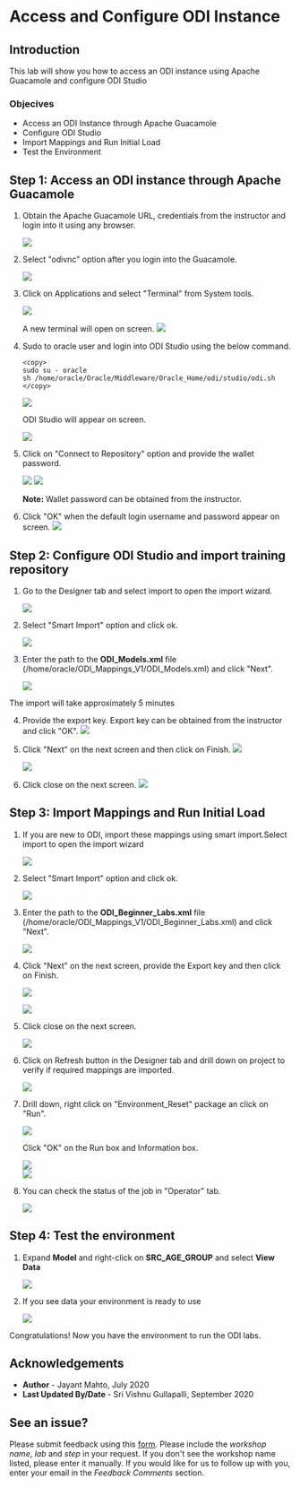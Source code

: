 # Access and Configure ODI Instance

## Introduction
This lab will show you how to access an ODI instance using Apache Guacamole and configure ODI Studio

### Objecives
* Access an ODI Instance through Apache Guacamole
* Configure ODI Studio
* Import Mappings and Run Initial Load
* Test the Environment

## **Step 1:** Access an ODI instance through Apache Guacamole

1. Obtain the Apache Guacamole URL, credentials from the instructor and login into it using any browser.

    ![](./images/guacamole.png " ")
2. Select "odivnc" option after you login into the Guacamole.
   
    ![](./images/odi_config_1.png " ")

3. Click on Applications and select "Terminal" from System tools.

    ![](./images/odi_config_2.png " ")    

    A new terminal will open on screen.
    ![](./images/odi_config_3.png " ")

4. Sudo to oracle user and login into ODI Studio using the below command.
    ````
   <copy>
    sudo su - oracle
    sh /home/oracle/Oracle/Middleware/Oracle_Home/odi/studio/odi.sh
   </copy>
    ````
     
    ![](./images/odi_config_4.png " ")    

    ODI Studio will appear on screen.

    ![](./images/odi_studio_1.png " ")    

5. Click on "Connect to Repository" option and provide the wallet password.
   
    ![](./images/odi_studio_2a.png " ")
    ![](./images/odi_studio_2b.png " ")  

    **Note:** Wallet password can be obtained from the instructor.

6. Click "OK" when the default login username and password appear on screen.
    ![](./images/odi_studio_3.png " ")


## **Step 2:** Configure ODI Studio and import training repository

1. Go to the Designer tab and select import to open the import wizard.
   
    ![](./images/odi_studio_4.png " ")
    
2. Select "Smart Import" option and click ok.
   
    ![](./images/odi_studio_5a.png " ")

3.  Enter the path to the **ODI\_Models.xml** file (/home/oracle/ODI\_Mappings\_V1/ODI\_Models.xml) and click "Next".

    ![](./images/odi_studio_5b.png " ")  

The import will take approximately 5 minutes

4. Provide the export key. Export key can be obtained from the instructor and click "OK".
    ![](./images/odi_studio_5c.png " ")   

5. Click "Next" on the next screen and then click on Finish.
    ![](./images/odi_studio_5d.png " ")

    ![](./images/odi_studio_5e.png " ")

6. Click close on the next screen.
    ![](./images/odi_studio_5f.png " ")

## **Step 3:** Import Mappings and Run Initial Load

1. If you are new to ODI, import these mappings using smart import.Select import to open the import wizard

    ![](./images/odi_studio_4.png " ")  

2. Select "Smart Import" option and click ok.
   
    ![](./images/odi_studio_5a.png " ")

3.  Enter the path to the **ODI\_Beginner\_Labs.xml** file (/home/oracle/ODI\_Mappings\_V1/ODI\_Beginner\_Labs.xml) and click "Next".

    ![](./images/odi_mapping_1.png " ")  

4. Click "Next" on the next screen, provide the Export key and then click on Finish.

    ![](./images/odi_mapping_2.png " ")  

    ![](./images/odi_mapping_3.png " ")  

5. Click close on the next screen.

    ![](./images/odi_mapping_4.png " ")

6. Click on Refresh button in the Designer tab and drill down on project to verify if required mappings are imported.

    ![](./images/odi_mapping_6.png " ")

7. Drill down, right click on "Environment_Reset" package an click on "Run".

    ![](./images/odi_env_reset_1a.png " ")   

   Click "OK" on the Run box and Information box.

    ![](./images/odi_env_reset_1b.png " ")   
    ![](./images/odi_env_reset_1c.png " ")   

8. You can check the status of the job in "Operator" tab.

    ![](./images/odi_env_reset_1d.png " ")  


## **Step 4:** Test the environment

1. Expand **Model** and right-click on **SRC\_AGE\_GROUP** and select **View Data**

    ![](./images/odi_models_1.png " ")   

2. If you see data your environment is ready to use

    ![](./images/odi_models_2.png " ")      

Congratulations!  Now you have the environment to run the ODI labs.   

## Acknowledgements

- **Author** - Jayant Mahto, July 2020
- **Last Updated By/Date** - Sri Vishnu Gullapalli, September 2020

## See an issue?
Please submit feedback using this [form](https://apexapps.oracle.com/pls/apex/f?p=133:1:::::P1_FEEDBACK:1). Please include the *workshop name*, *lab* and *step* in your request.  If you don't see the workshop name listed, please enter it manually. If you would like for us to follow up with you, enter your email in the *Feedback Comments* section.
